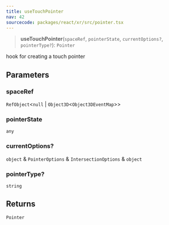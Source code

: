 ```yaml
---
title: useTouchPointer
nav: 42
sourcecode: packages/react/xr/src/pointer.tsx
---
```


> **useTouchPointer**(`spaceRef`, `pointerState`, `currentOptions?`, `pointerType?`): `Pointer`

hook for creating a touch pointer

## Parameters

### spaceRef

`RefObject`\<`null` \| `Object3D`\<`Object3DEventMap`\>\>

### pointerState

`any`

### currentOptions?

`object` & `PointerOptions` & `IntersectionOptions` & `object`

### pointerType?

`string`

## Returns

`Pointer`
